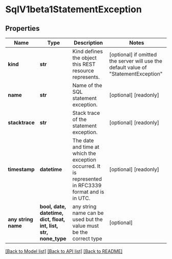 # SqlV1beta1StatementException


## Properties
Name | Type | Description | Notes
------------ | ------------- | ------------- | -------------
**kind** | **str** | Kind defines the object this REST resource represents. | [optional]  if omitted the server will use the default value of "StatementException"
**name** | **str** | Name of the SQL statement exception. | [optional] [readonly] 
**stacktrace** | **str** | Stack trace of the statement exception. | [optional] [readonly] 
**timestamp** | **datetime** | The date and time at which the exception occurred. It is represented in RFC3339 format and is in UTC. | [optional] [readonly] 
**any string name** | **bool, date, datetime, dict, float, int, list, str, none_type** | any string name can be used but the value must be the correct type | [optional]

[[Back to Model list]](../README.md#documentation-for-models) [[Back to API list]](../README.md#documentation-for-api-endpoints) [[Back to README]](../README.md)


